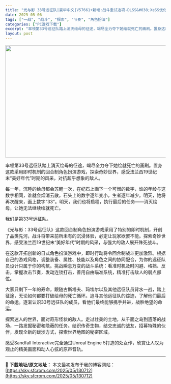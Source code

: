 ```yaml
---
title: "光与影 33号远征队|豪华中文|V57661+新增:战斗重试选项-DLSS&#038;XeSS优化+预购特典+全DLC+卢明浮生典藏版DLC-修改器-支持手柄|解压即撸|"
date: 2025-05-06
tags: ["一战", "战斗", "探索", "节奏", "角色扮演"]
categories: ["PC游戏下载"]
excerpt: "率领第33号远征队踏上消灭绘母的征途，竭尽全力夺下她绘就死亡的画刷。置身这款采用即时机制的回合制角色扮演游戏，探索奇妙世界，感受法兰西19世纪末“美好年代”时期的风采，对抗超乎想象的敌人。 每一年，沉睡的绘母都会苏醒一次，在纪石上画下一个可憎的数字，谁的年龄与这数字相同，谁就会烟消云散。石头上的数字&hellip;"
layout: post
---
```


<img class="aligncenter size-full wp-image-130700" src="https://sky.sfcrom.com/wp-content/uploads/2025/05/2025050608383934.webp" alt="" width="616" height="353" />

率领第33号远征队踏上消灭绘母的征途，竭尽全力夺下她绘就死亡的画刷。置身这款采用即时机制的回合制角色扮演游戏，探索奇妙世界，感受法兰西19世纪末“美好年代”时期的风采，对抗超乎想象的敌人。

每一年，沉睡的绘母都会苏醒一次，在纪石上画下一个可憎的数字，谁的年龄与这数字相同，谁就会烟消云散。石头上的数字逐年变小，生者逐年减少。明天，她将再次醒来，画上数字“33”。明天，我们也将启程，执行最后的任务——消灭绘母，让她无法继续绘就死亡。

我们是第33号远征队。

《光与影：33号远征队》这款回合制角色扮演游戏采用了特别的即时机制，开创了品类先河，战斗将带来前所未有的沉浸体验，必定让玩家欲罢不能。探索奇妙世界，感受法兰西19世纪末“美好年代”时期的风采，与强大的敌人展开殊死战斗。

在这款开拓创新的日式角色扮演游戏中，即时行动将令回合制战斗更加激烈。根据自己的游戏风格，调整装备、属性、技能以及角色之间的协同配合，为你的远征队员设计只属于你的构筑。挑战瞬息万变的战斗系统：看准时机及时闪避、格挡、反击，掌握攻击节奏，发动连锁打击，善用自由瞄准系统，精准打击敌人的弱点部位。

大家只剩下一年的寿命，跟随古斯塔夫、玛埃尔以及其他远征队员背水一战，踏上征途，无论如何都要打破绘母的死亡循环。追寻其他远征队的踪迹，了解他们最后的命运。逐渐认识33号远征队的成员，看他们最终能够携手并进，战胜绝望的命运。

探索迷人的世界，面对奇形怪状的敌人。走过壮美的土地，从千面之岛到遗落的战场，一路发掘秘密和隐蔽的任务。结识传奇生物，结交忠诚的战友，招募特殊的伙伴，发现全新的跋涉方式，探索世界地图的秘密区域。

感受Sandfall Interactive完全通过Unreal Engine 5打造的处女作，欣赏让人叹为观止的精美画面和动人心弦的原声音轨。

---
📖 **下载地址/原文地址：** 本文最初发布于我的博客网站：[https://sky.sfcrom.com/2025/05/130712](https://sky.sfcrom.com/2025/05/130712)
